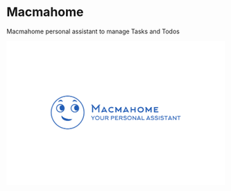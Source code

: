 # Macmahome
Macmahome personal  assistant to manage Tasks and Todos

![Macmahome logo](assets/logo-1.png)